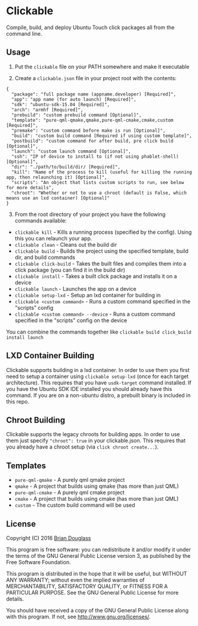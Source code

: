 # Clickable

Compile, build, and deploy Ubuntu Touch click packages all from the command line.

## Usage

1) Put the `clickable` file on your PATH somewhere and make it executable

2) Create a `clickable.json` file in your project root with the contents:

```
{
  "package": "full package name (appname.developer) [Required]",
  "app": "app name (for auto launch) [Required]",
  "sdk": "ubuntu-sdk-15.04 [Required]",
  "arch": "armhf [Required]",
  "prebuild": "custom prebuild command [Optional]",
  "template": "pure-qml-qmake,qmake,pure-qml-cmake,cmake,custom [Required]",
  "premake": "custom command before make is run [Optional]",
  "build": "custom build command [Required if using custom template]",
  "postbuild": "custom command for after build, pre click build [Optional]",
  "launch": "custom launch command [Optional]",
  "ssh": "IP of device to install to (if not using phablet-shell) [Optional]",
  "dir": "./path/to/build/dir/ [Required]",
  "kill": "Name of the process to kill (useful for killing the running app, then relaunching it) [Optional]",
  "scripts": "An object that lists custom scripts to run, see below for more details",
  "chroot": "Whether or not to use a chroot (default is False, which means use an lxd container) [Optional]"
}
```

3) From the root directory of your project you have the following commands available:

* `clickable kill` - Kills a running process (specified by the config). Using this you can relaunch your app.
* `clickable clean` - Cleans out the build dir
* `clickable build` - Builds the project using the specified template, build dir, and build commands
* `clickable click-build` - Takes the built files and compiles them into a click package (you can find it in the build dir)
* `clickable install` - Takes a built click package and installs it on a device
* `clickable launch` - Launches the app on a device
* `clickable setup-lxd` - Setup an lxd container for building in
* `clickable <custom command>` - Runs a custom command specified in the "scripts" config
* `clickable <custom command> --device` - Runs a custom command specified in the "scripts" config on the device

You can combine the commands together like `clickable build click_build install launch`

## LXD Container Building

Clickable supports building in a lxd container. In order to use them you first
need to setup a container using `clickable setup-lxd` (once for each target architecture).
This requires that you have `usdk-target` command installed. If you have the Ubuntu
SDK IDE installed you should already have this command. If you are on a non-ubuntu
distro, a prebuilt binary is included in this repo.

## Chroot Building

Clickable supports the legacy chroots for building apps. In order to use them just
specify `"chroot": true` in your clickable.json. This requires that you already
have a chroot setup (via `click chroot create...`).

## Templates

* `pure-qml-qmake` - A purely qml qmake project
* `qmake` - A project that builds using qmake (has more than just QML)
* `pure-qml-cmake` - A purely qml cmake project
* `cmake` - A project that builds using cmake (has more than just QML)
* `custom` - The custom build command will be used

## License

Copyright (C) 2016 [Brian Douglass](http://bhdouglass.com/)

This program is free software: you can redistribute it and/or modify it under the terms of the GNU General Public License version 3, as published
by the Free Software Foundation.

This program is distributed in the hope that it will be useful, but WITHOUT ANY WARRANTY; without even the implied warranties of MERCHANTABILITY, SATISFACTORY QUALITY, or FITNESS FOR A PARTICULAR PURPOSE.  See the GNU General Public License for more details.

You should have received a copy of the GNU General Public License along with this program.  If not, see <http://www.gnu.org/licenses/>.
